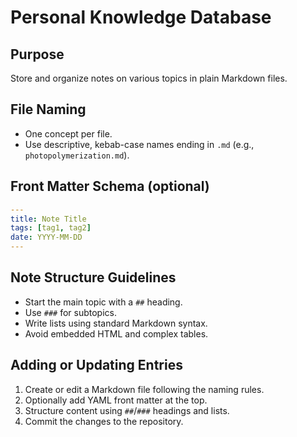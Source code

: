 # Personal Knowledge Database

## Purpose
Store and organize notes on various topics in plain Markdown files.

## File Naming
- One concept per file.
- Use descriptive, kebab-case names ending in `.md` (e.g., `photopolymerization.md`).

## Front Matter Schema (optional)
```yaml
---
title: Note Title
tags: [tag1, tag2]
date: YYYY-MM-DD
---
```

## Note Structure Guidelines
- Start the main topic with a `##` heading.
- Use `###` for subtopics.
- Write lists using standard Markdown syntax.
- Avoid embedded HTML and complex tables.

## Adding or Updating Entries
1. Create or edit a Markdown file following the naming rules.
2. Optionally add YAML front matter at the top.
3. Structure content using `##`/`###` headings and lists.
4. Commit the changes to the repository.
